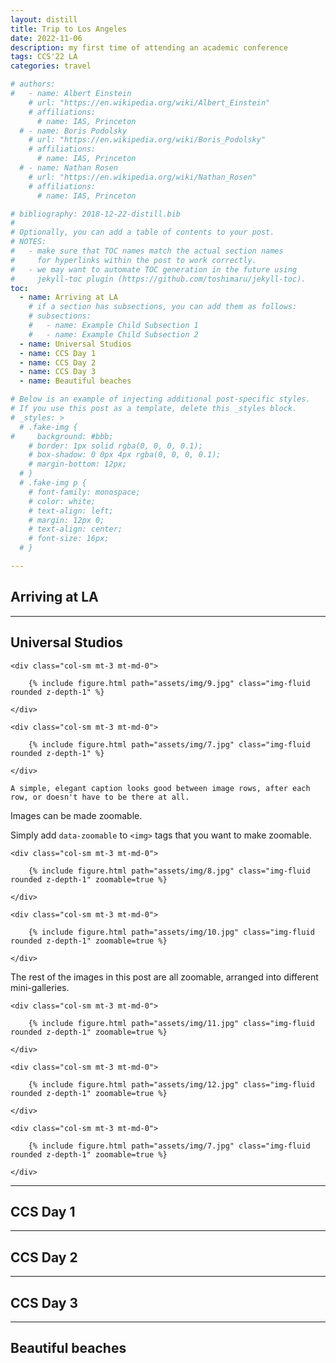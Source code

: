 ```yaml
---
layout: distill
title: Trip to Los Angeles
date: 2022-11-06
description: my first time of attending an academic conference
tags: CCS'22 LA
categories: travel

# authors:
#   - name: Albert Einstein
    # url: "https://en.wikipedia.org/wiki/Albert_Einstein"
    # affiliations:
      # name: IAS, Princeton
  # - name: Boris Podolsky
    # url: "https://en.wikipedia.org/wiki/Boris_Podolsky"
    # affiliations:
      # name: IAS, Princeton
  # - name: Nathan Rosen
    # url: "https://en.wikipedia.org/wiki/Nathan_Rosen"
    # affiliations:
      # name: IAS, Princeton

# bibliography: 2018-12-22-distill.bib
# 
# Optionally, you can add a table of contents to your post.
# NOTES:
#   - make sure that TOC names match the actual section names
#     for hyperlinks within the post to work correctly.
#   - we may want to automate TOC generation in the future using
#     jekyll-toc plugin (https://github.com/toshimaru/jekyll-toc).
toc:
  - name: Arriving at LA
    # if a section has subsections, you can add them as follows:
    # subsections:
    #   - name: Example Child Subsection 1
    #   - name: Example Child Subsection 2
  - name: Universal Studios
  - name: CCS Day 1
  - name: CCS Day 2
  - name: CCS Day 3
  - name: Beautiful beaches

# Below is an example of injecting additional post-specific styles.
# If you use this post as a template, delete this _styles block.
# _styles: >
  # .fake-img {
#     background: #bbb;
    # border: 1px solid rgba(0, 0, 0, 0.1);
    # box-shadow: 0 0px 4px rgba(0, 0, 0, 0.1);
    # margin-bottom: 12px;
  # }
  # .fake-img p {
    # font-family: monospace;
    # color: white;
    # text-align: left;
    # margin: 12px 0;
    # text-align: center;
    # font-size: 16px;
  # }

---
```


## Arriving at LA





***

## Universal Studios




<div class="row mt-3">

    <div class="col-sm mt-3 mt-md-0">

        {% include figure.html path="assets/img/9.jpg" class="img-fluid rounded z-depth-1" %}

    </div>

    <div class="col-sm mt-3 mt-md-0">

        {% include figure.html path="assets/img/7.jpg" class="img-fluid rounded z-depth-1" %}

    </div>

</div>

<div class="caption">

    A simple, elegant caption looks good between image rows, after each row, or doesn't have to be there at all.

</div>

Images can be made zoomable.

Simply add `data-zoomable` to `<img>` tags that you want to make zoomable.

<div class="row mt-3">

    <div class="col-sm mt-3 mt-md-0">

        {% include figure.html path="assets/img/8.jpg" class="img-fluid rounded z-depth-1" zoomable=true %}

    </div>

    <div class="col-sm mt-3 mt-md-0">

        {% include figure.html path="assets/img/10.jpg" class="img-fluid rounded z-depth-1" zoomable=true %}

    </div>

</div>

The rest of the images in this post are all zoomable, arranged into different mini-galleries.

<div class="row mt-3">

    <div class="col-sm mt-3 mt-md-0">

        {% include figure.html path="assets/img/11.jpg" class="img-fluid rounded z-depth-1" zoomable=true %}

    </div>

    <div class="col-sm mt-3 mt-md-0">

        {% include figure.html path="assets/img/12.jpg" class="img-fluid rounded z-depth-1" zoomable=true %}

    </div>

    <div class="col-sm mt-3 mt-md-0">

        {% include figure.html path="assets/img/7.jpg" class="img-fluid rounded z-depth-1" zoomable=true %}

    </div>

</div>



***

## CCS Day 1






***

## CCS Day 2





***

## CCS Day 3










***

## Beautiful beaches







